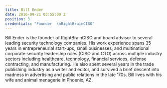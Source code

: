 ```yaml
---
title: Bill Ender
date: 2016-09-21 03:55:00 Z
position: 3
credentials: "Founder  \nRightBrainCISO"
---
```


Bill Ender is the founder of RightBrainCISO and board advisor to several leading security technology companies. His work experience spans 35 years in entrepreneurial start-ups, small businesses, and multinational corporate security leadership roles (CISO and CTO) across multiple industry sectors including healthcare, technology, financial services, defense contracting, and manufacturing. He also spent several years in the trade publishing industry as a writer and editor, and survived a brief descent into madness in advertising and public relations in the late '70s. Bill lives with his wife and animal menagerie in Phoenix, AZ.